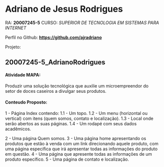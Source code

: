 # Adriano de Jesus Rodrigues
RA: **20007245-5**
CURSO: *SUPERIOR DE TECNOLOGIA EM SISTEMAS PARA INTERNET*

Perfil no Github: **https://github.com/ajradriano**

Projeto: 
## **20007245-5_AdrianoRodrigues**

#### Atividade MAPA:
Produzir uma solução tecnológica que auxilie um microempreendor do setor de doces caseiros a divulgar seus produtos.

#### Conteudo Proposto:
1 - Página Index contendo:
1.1 - Um topo.
1.2 - Um menu (horizontal ou vertical) com itens (quem somos, contato e localização).
1.3 - Local onde serão abertos as suas páginas.
1.4 - Um rodapé com seus dados acadêmicos.
 
2 - Uma página Quem somos.
3 - Uma página home apresentando os produtos que estão à venda com um link direcionando aquele produto, com uma página específica que irá apresentar todas as informações do produto em questão.
4 - Uma página que apresente todas as informações de um produto específico.
5 - Uma página de contato e localização.
